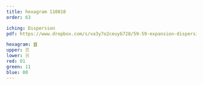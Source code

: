 ```yaml
---
title: hexagram 110010
order: 63

iching: Dispersion
pdf: https://www.dropbox.com/s/va3y7o2ceuyb728/59-59-expansion-dispersion.pdf?dl=0

hexagram: ䷺
upper: ☴
lower: ☵
red: 01
green: 11
blue: 00
---
```

